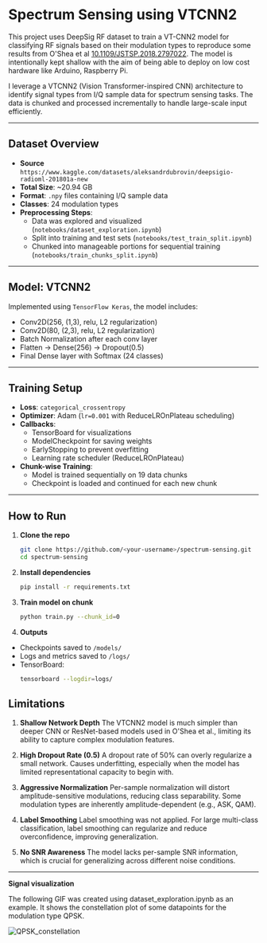 # Spectrum Sensing using VTCNN2

This project uses DeepSig RF dataset to train a VT-CNN2 model for classifying RF signals based on their modulation types to reproduce some results from O'Shea et al [10.1109/JSTSP.2018.2797022](https://ieeexplore.ieee.org/abstract/document/8267032). The model is intentionally kept shallow with the aim of being able to deploy on low cost hardware like Arduino, Raspberry Pi.

I leverage a VTCNN2 (Vision Transformer-inspired CNN) architecture to identify signal types from I/Q sample data for spectrum sensing tasks. The data is chunked and processed incrementally to handle large-scale input efficiently.

---

## Dataset Overview
- **Source** `https://www.kaggle.com/datasets/aleksandrdubrovin/deepsigio-radioml-201801a-new`
- **Total Size**: ~20.94 GB
- **Format**: `.npy` files containing I/Q sample data
- **Classes**: 24 modulation types
- **Preprocessing Steps**:
  - Data was explored and visualized (`notebooks/dataset_exploration.ipynb`)
  - Split into training and test sets (`notebooks/test_train_split.ipynb`)
  - Chunked into manageable portions for sequential training (`notebooks/train_chunks_split.ipynb`)

---

## Model: VTCNN2

Implemented using `TensorFlow Keras`, the model includes:

- Conv2D(256, (1,3), relu, L2 regularization)
- Conv2D(80, (2,3), relu, L2 regularization)
- Batch Normalization after each conv layer
- Flatten → Dense(256) → Dropout(0.5)
- Final Dense layer with Softmax (24 classes)

---

## Training Setup

- **Loss**: `categorical_crossentropy`
- **Optimizer**: Adam (`lr=0.001` with ReduceLROnPlateau scheduling)
- **Callbacks**:
  - TensorBoard for visualizations
  - ModelCheckpoint for saving weights
  - EarlyStopping to prevent overfitting
  - Learning rate scheduler (ReduceLROnPlateau)
- **Chunk-wise Training**:
  - Model is trained sequentially on 19 data chunks
  - Checkpoint is loaded and continued for each new chunk

---

## How to Run

1. **Clone the repo**
   ```bash
   git clone https://github.com/<your-username>/spectrum-sensing.git
   cd spectrum-sensing

2. **Install dependencies**
   ```bash
   pip install -r requirements.txt

3. **Train model on chunk**
   ```bash
   python train.py --chunk_id=0
3. **Outputs**
- Checkpoints saved to `/models/`
- Logs and metrics saved to `/logs/`
- TensorBoard:
  ```bash
  tensorboard --logdir=logs/

## Limitations

1. **Shallow Network Depth**
   The VTCNN2 model is much simpler than deeper CNN or ResNet-based models used in O'Shea et al., limiting its ability to capture complex modulation features.

2. **High Dropout Rate (0.5)**
   A dropout rate of 50% can overly regularize a small network. Causes underfitting, especially when the model has limited representational capacity to begin with.

3. **Aggressive Normalization**
   Per-sample normalization will distort amplitude-sensitive modulations, reducing class separability. Some modulation types are inherently amplitude-dependent (e.g., ASK, QAM).

4. **Label Smoothing**
   Label smoothing was not applied. For large multi-class classification, label smoothing can regularize and reduce overconfidence, improving generalization.

5. **No SNR Awareness**
   The model lacks per-sample SNR information, which is crucial for generalizing across different noise conditions.

---

**Signal visualization**

The following GIF was created using dataset_exploration.ipynb as an example. It shows the constellation plot of some datapoints for the modulation type QPSK.

![QPSK_constellation](https://github.com/user-attachments/assets/6c3ce6d8-1255-4e07-9ff4-d4504c3e140a)

